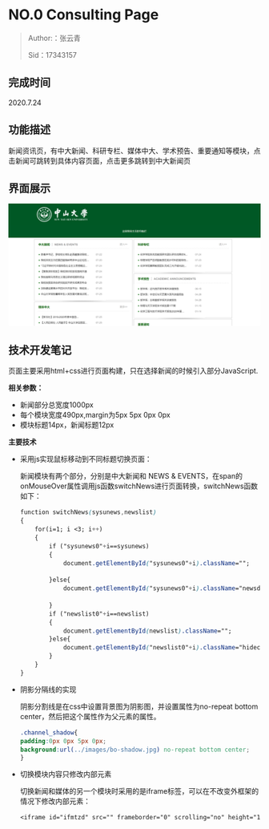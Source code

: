 # NO.0 Consulting Page

> Author:：张云青
>
> Sid：17343157 



## 完成时间

2020.7.24



## 功能描述

新闻资讯页，有中大新闻、科研专栏、媒体中大、学术预告、重要通知等模块，点击新闻可跳转到具体内容页面，点击更多跳转到中大新闻页

## 界面展示

![](./images/index.png)

## 技术开发笔记

页面主要采用html+css进行页面构建，只在选择新闻的时候引入部分JavaScript.

**相关参数：**

- 新闻部分总宽度1000px
- 每个模块宽度490px,margin为5px 5px 0px 0px
- 模块标题14px，新闻标题12px

**主要技术**

- 采用js实现鼠标移动到不同标题切换页面：

	新闻模块有两个部分，分别是中大新闻和 NEWS & EVENTS，在span的onMouseOver属性调用js函数switchNews进行页面转换，switchNews函数如下：

	```css
	function switchNews(sysunews,newslist)
	{
		for(i=1; i <3; i++)
		{
			if ("sysunews0"+i==sysunews)
			{
				document.getElementById("sysunews0"+i).className="";
				
			}else{
				document.getElementById("sysunews0"+i).className="newsdown";
				
			}
			if ("newslist0"+i==newslist)
			{
				document.getElementById(newslist).className="";
			}else{
				document.getElementById("newslist0"+i).className="hidecontent";
			}
		}
	}
	```

- 阴影分隔线的实现

	阴影分割线是在css中设置背景图为阴影图，并设置属性为no-repeat bottom center，然后把这个属性作为父元素的属性。

	```css
	.channel_shadow{
	padding:0px 0px 5px 0px;
	background:url(../images/bo-shadow.jpg) no-repeat bottom center;
	}
	```

- 切换模块内容只修改内部元素

	切换新闻和媒体的另一个模块时采用的是iframe标签，可以在不改变外框架的情况下修改内部元素：

	```css
	<iframe id="ifmtzd" src="" frameborder="0" scrolling="no" height="196" width="356" noresize="noresize"></iframe> 
	```